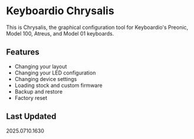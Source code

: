 # Keyboardio Chrysalis

This is Chrysalis, the graphical configuration tool for Keyboardio's Preonic, Model 100, Atreus, and Model 01 keyboards.

## Features

- Changing your layout
- Changing your LED configuration
- Changing device settings
- Loading stock and custom firmware
- Backup and restore
- Factory reset

## Last Updated
2025.0710.1630
